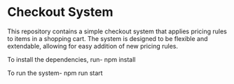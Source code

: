 # Checkout System

This repository contains a simple checkout system that applies pricing rules to items in a shopping cart. The system is designed to be flexible and extendable, allowing for easy addition of new pricing rules.

To install the dependencies, run- npm install

To run the system- npm run start
